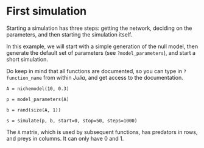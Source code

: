# First simulation

Starting a simulation has three steps: getting the network, deciding on the
parameters, and then starting the simulation itself.

In this example, we will start with a simple generation of the null model,
then generate the default set of parameters (see `?model_parameters`),
and start a short simulation.

Do keep in mind that all functions are documented, so you can type in
`?function_name` from within *Julia*, and get access to the documentation.

```@example
A = nichemodel(10, 0.3)

p = model_parameters(A)

b = rand(size(A, 1))

s = simulate(p, b, start=0, stop=50, steps=1000)
```

The `A` matrix, which is used by subsequent functions, has predators in rows,
and preys in columns. It can only have 0 and 1.
